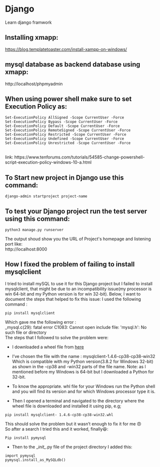 # Django
Learn django framwork

## Installing xmapp: 
https://blog.templatetoaster.com/install-xampp-on-windows/

## mysql database as backend database using xmapp:
http://localhost/phpmyadmin

## When using power shell make sure to set Execution Policy as:
```
Set-ExecutionPolicy AllSigned -Scope CurrentUser -Force
Set-ExecutionPolicy Bypass -Scope CurrentUser -Force
Set-ExecutionPolicy Default -Scope CurrentUser -Force
Set-ExecutionPolicy RemoteSigned -Scope CurrentUser -Force
Set-ExecutionPolicy Restricted -Scope CurrentUser -Force
Set-ExecutionPolicy Undefined -Scope CurrentUser -Force
Set-ExecutionPolicy Unrestricted -Scope CurrentUser -Force
```

<br />
link: https://www.tenforums.com/tutorials/54585-change-powershell-script-execution-policy-windows-10-a.html

## To Start new project in Django use this command:
```
django-admin startproject project-name
```

## To test your Django project run the test server using this command:
```
python3 manage.py runserver
```

The output shoud show you the URL of Project's homepage and listening port like:
<br />
http://localhost:8000

## How I fixed the problem of failing to install mysqlclient

I tried to install mySQL to use it for this Django project but I failed to install mysqlclient, that might be due to an incompatibility issue(my processor is win 64-bit and my Python version is for win 32-bit). Below, I want to document the steps that helped to fix this issue:
I used the following command :
```
pip install mysqlclient
```
Which gave me the following error :<br>
_mysql.c(29): fatal error C1083: Cannot open include file: 'mysql.h': No such file or directory <br>
The steps that I followed to solve the problem were:<br>
+ I downloaded a wheel file from [here](https://www.lfd.uci.edu/~gohlke/pythonlibs/#mysqlclient) 
+ I’ve chosen the file with the name : mysqlclient-1.4.6-cp38-cp38-win32
Which is compatible with my Python version(3.8.2 for Windows 32-bit) as shown in the -cp38 and -win32 parts of the file name. Note: as l mentioned before my Windows is 64-bit but I downloaded a Python for 32-bit.

+ To know the appropriate. whl file for your Windows run the Python shell and you will find its version and for which Windows processor type it is. 
+ Then I opened a terminal and navigated to the directory where the wheel file is downloaded and installed it using pip, e.g;

```
pip install mysqlclient- 1.4.6-cp38-cp38-win32.whl
```
This should solve the problem but it wasn’t enough to fix it for me :angry:
<br> So after a search I tried this and it worked, finally:satisfied::
```
Pip install pymysql
```
+ Then to the \__init\__.py file of the project directory I added this:
```
import pymysql 
pymysql.install_as_MySQLdb()
```